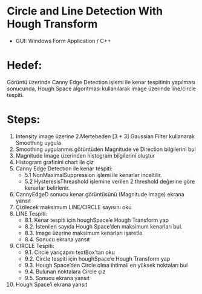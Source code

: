 # Circle and Line Detection With Hough Transform

* GUI: Windows Form Application / C++

# Hedef:
Görüntü üzerinde Canny Edge Detection işlemi ile kenar tespitinin yapılması sonucunda, Hough Space algoritması kullanılarak image üzerinde line/circle tespiti.

# Steps:
1.	Intensity image üzerine 2.Mertebeden [3 * 3] Gaussian Filter kullanarak Smoothing uygula
2.	Smoothing uygulanmıs görüntüden Magnitude ve Direction bilgilerini bul
3.	Magnitude Image üzerinden histogram bilgilerini oluştur
4.	Histogram grafinini chart ile çiz
5.	Canny Edge Detection ile kenar tespiti:
    - 5.1	NonMaximalSuppression işlemi ile kenarlar inceltilir.
    - 5.2	HysteresisThreashold işlemine verilen 2 threshold değerine göre kenarlar belirlenir.
6.	CannyEdgeD sonucu kenar görüntüsünü (Magnitude Image) ekrana yansıt
7.	Çizilecek maksimum LINE/CIRCLE sayısını oku
8.	LINE Tespiti:
    - 8.1.	Kenar tespiti için houghSpace’e Hough Transform yap
    - 8.2.	İstenilen sayıda Hough Space’den maksimum kenarları bul.
    - 8.3.	Image üzerine maksimum kenarları işaretle
    - 8.4.	Sonucu ekrana yansıt
9.	CIRCLE Tespiti:
    - 9.1.	Circle yarıçapını textBox’tan oku
    - 9.2.	Circle tespiti için houghSpace’e Hough Transform yap
    - 9.3.	Hough Space’den Circle olma ihtimali en yüksek noktaları bul
    - 9.4.	Bulunan noktalara Circle çiz
    - 9.5.	Sonucu ekrana yansıt
10.	Hough Space’i ekrana yansıt
